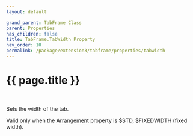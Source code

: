```yaml
---
layout: default

grand_parent: TabFrame Class
parent: Properties
has_children: false
title: TabFrame.TabWidth Property
nav_order: 10
permalink: /package/extension3/tabframe/properties/tabwidth
---
```

# {{ page.title }}
<br>

Sets the width of the tab.

Valid only when the <a href="/package/extension3/tabframe/properties/arrangement">Arrangement</a> property is $STD, $FIXEDWIDTH (fixed width).